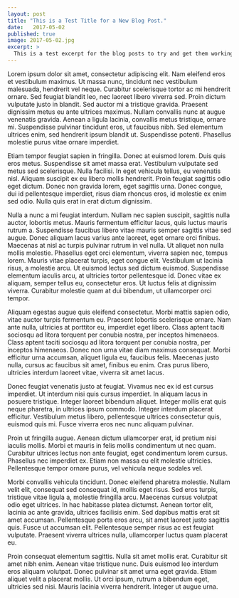```yaml
---
layout: post
title: "This is a Test Title for a New Blog Post."
date:   2017-05-02
published: true
image: 2017-05-02.jpg
excerpt: >
  This is a test excerpt for the blog posts to try and get them working.
---
```

Lorem ipsum dolor sit amet, consectetur adipiscing elit. Nam eleifend eros et vestibulum maximus. Ut massa nunc, tincidunt nec vestibulum malesuada, hendrerit vel neque. Curabitur scelerisque tortor ac mi hendrerit ornare. Sed feugiat blandit leo, nec laoreet libero viverra sed. Proin dictum vulputate justo in blandit. Sed auctor mi a tristique gravida. Praesent dignissim metus eu ante ultrices maximus. Nullam convallis nunc at augue venenatis gravida. Aenean a ligula lacinia, convallis metus tristique, ornare mi. Suspendisse pulvinar tincidunt eros, ut faucibus nibh. Sed elementum ultrices enim, sed hendrerit ipsum blandit ut. Suspendisse potenti. Phasellus molestie purus vitae ornare imperdiet.

Etiam tempor feugiat sapien in fringilla. Donec at euismod lorem. Duis quis eros metus. Suspendisse sit amet massa erat. Vestibulum vulputate sed metus sed scelerisque. Nulla facilisi. In eget vehicula tellus, eu venenatis nisl. Aliquam suscipit ex eu libero mollis hendrerit. Proin feugiat sagittis odio eget dictum. Donec non gravida lorem, eget sagittis urna. Donec congue, dui id pellentesque imperdiet, risus diam rhoncus eros, id molestie ex enim sed odio. Nulla quis erat in erat dictum dignissim.

Nulla a nunc a mi feugiat interdum. Nullam nec sapien suscipit, sagittis nulla auctor, lobortis metus. Mauris fermentum efficitur lacus, quis luctus mauris rutrum a. Suspendisse faucibus libero vitae mauris semper sagittis vitae sed augue. Donec aliquam lacus varius ante laoreet, eget ornare orci finibus. Maecenas at nisl ac turpis pulvinar rutrum in vel nulla. Ut aliquet non nulla mollis molestie. Phasellus eget orci elementum, viverra sapien nec, tempus lorem. Mauris vitae placerat turpis, eget congue elit. Vestibulum ut lacinia risus, a molestie arcu. Ut euismod lectus sed dictum euismod. Suspendisse elementum iaculis arcu, at ultricies tortor pellentesque id. Donec vitae ex aliquam, semper tellus eu, consectetur eros. Ut luctus felis at dignissim viverra. Curabitur molestie quam at dui bibendum, ut ullamcorper orci tempor.

Aliquam egestas augue quis eleifend consectetur. Morbi mattis sapien odio, vitae auctor turpis fermentum eu. Praesent lobortis scelerisque ornare. Nam ante nulla, ultricies at porttitor eu, imperdiet eget libero. Class aptent taciti sociosqu ad litora torquent per conubia nostra, per inceptos himenaeos. Class aptent taciti sociosqu ad litora torquent per conubia nostra, per inceptos himenaeos. Donec non urna vitae diam maximus consequat. Morbi efficitur urna accumsan, aliquet ligula eu, faucibus felis. Maecenas justo nulla, cursus ac faucibus sit amet, finibus eu enim. Cras purus libero, ultricies interdum laoreet vitae, viverra sit amet lacus.

Donec feugiat venenatis justo at feugiat. Vivamus nec ex id est cursus imperdiet. Ut interdum nisi quis cursus imperdiet. In aliquam lacus in posuere tristique. Integer laoreet bibendum aliquet. Integer mollis erat quis neque pharetra, in ultrices ipsum commodo. Integer interdum placerat efficitur. Vestibulum metus libero, pellentesque ultrices consectetur quis, euismod quis mi. Fusce viverra eros nec nunc aliquam pulvinar.

Proin ut fringilla augue. Aenean dictum ullamcorper erat, id pretium nisi iaculis mollis. Morbi et mauris in felis mollis condimentum ut nec quam. Curabitur ultrices lectus non ante feugiat, eget condimentum lorem cursus. Phasellus nec imperdiet ex. Etiam non massa eu elit molestie ultricies. Pellentesque tempor ornare purus, vel vehicula neque sodales vel.

Morbi convallis vehicula tincidunt. Donec eleifend pharetra molestie. Nullam velit elit, consequat sed consequat id, mollis eget risus. Sed eros turpis, tristique vitae ligula a, molestie fringilla arcu. Maecenas cursus volutpat odio eget ultrices. In hac habitasse platea dictumst. Aenean tortor elit, lacinia ac ante gravida, ultrices facilisis enim. Sed dapibus mattis erat sit amet accumsan. Pellentesque porta eros arcu, sit amet laoreet justo sagittis quis. Fusce ut accumsan elit. Pellentesque semper risus ac est feugiat vulputate. Praesent viverra ultrices nulla, ullamcorper luctus quam placerat eu.

Proin consequat elementum sagittis. Nulla sit amet mollis erat. Curabitur sit amet nibh enim. Aenean vitae tristique nunc. Duis euismod leo interdum eros aliquam volutpat. Donec pulvinar sit amet urna eget gravida. Etiam aliquet velit a placerat mollis. Ut orci ipsum, rutrum a bibendum eget, ultricies sed nisi. Mauris lacinia viverra hendrerit. Integer ut augue urna.
